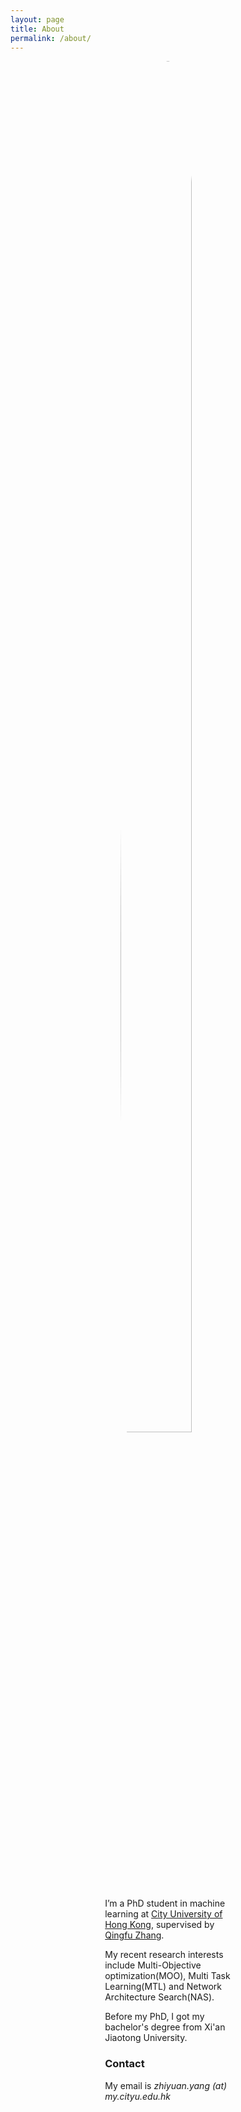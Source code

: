 ```yaml
---
layout: page
title: About
permalink: /about/
---
```




<div style="margin: auto; width: 40%">
  <img src="{{ site.url }}/assets/profile_photo.jpg" style="display:block; margin-left:auto; margin-right:auto; border-radius:50%; width:75%;">


I’m a PhD student in machine learning at [City University of Hong Kong](https://www.cityu.edu.hk/), supervised by [Qingfu Zhang](http://www.cityu.edu.hk/stfprofile/qingfu.zhang.htm).

My recent research interests include Multi-Objective optimization(MOO), Multi Task Learning(MTL) and Network Architecture Search(NAS).

Before my PhD, I got my bachelor's degree from Xi'an Jiaotong University.



### Contact

My email is _zhiyuan.yang (at) my.cityu.edu.hk_

